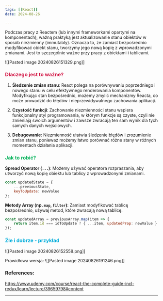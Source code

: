```yaml
--- 
tags: [[React]]
date: 2024-08-26

---
```

Podczas pracy z Reactem (lub innymi frameworkami opartymi na komponentach), ważną praktyką jest aktualizowanie stanu obiektów w sposób niezmienny (immutably). Oznacza to, że zamiast bezpośrednio modyfikować obiekt stanu, tworzymy jego nową kopię z wprowadzonymi zmianami. Jest to szczególnie ważne przy pracy z obiektami i tablicami.

![[Pasted image 20240826151329.png]]

### <span style="color: #d11141;">Dlaczego jest to ważne?</span>

1. **Śledzenie zmian stanu**: React polega na porównywaniu poprzedniego i nowego stanu w celu efektywnego renderowania komponentów. Modyfikując stan bezpośrednio, możemy zmylić mechanizmy Reacta, co może prowadzić do błędów i nieprzewidywalnego zachowania aplikacji.

2. **Czystość funkcji**: Zachowanie niezmienności stanu wspiera funkcjonalny styl programowania, w którym funkcje są czyste, czyli nie zmieniają swoich argumentów i zawsze zwracają ten sam wynik dla tych samych danych wejściowych.

3. **Debugowanie**: Niezmienność ułatwia śledzenie błędów i zrozumienie zmian stanu, ponieważ możemy łatwo porównać różne stany w różnych momentach działania aplikacji.
### <span style="color: #00b159;">Jak to robić?</span>

**Spread Operator (`...`)**: Możemy używać operatora rozpraszania, aby utworzyć nową kopię obiektu lub tablicy z wprowadzonymi zmianami.

```js
const updatedState = {
    ...previousState,
    keyToUpdate: newValue
};
```

**Metody Array (np. `map`, `filter`)**: Zamiast modyfikować tablicę bezpośrednio, używaj metod, które zwracają nową tablicę.

```js
const updatedArray = previousArray.map(item => {
    return item.id === idToUpdate ? { ...item, updatedProp: newValue } : item;
});
```
### <span style="color: #00aedb;">Źle i dobrze - przykład</span>

![[Pasted image 20240826152558.png]]

Prawidłowa wersja:
![[Pasted image 20240826191246.png]]


### References:
https://www.udemy.com/course/react-the-complete-guide-incl-redux/learn/lecture/39659798#content

---



